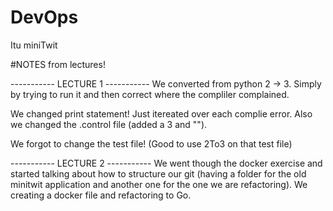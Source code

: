 # DevOps
Itu miniTwit



#NOTES from lectures! 

----------- LECTURE 1 -----------
We converted from python 2 -> 3. Simply by trying to run it and then correct where the compliler complained.

We changed print statement! Just itereated over each complie error. Also we changed the .control file (added a 3 and ""). 

We forgot to change the test file!
(Good to use 2To3 on that test file)

----------- LECTURE 2 -----------
We went though the docker exercise and started talking about how to structure our git (having a folder for the old minitwit application and another one for the one we are refactoring). We creating a docker file and refactoring to Go. 

 


